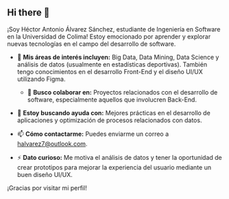 ## Hi there 👋

¡Soy Héctor Antonio Álvarez Sánchez, estudiante de Ingeniería en Software en la Universidad de Colima! Estoy emocionado por aprender y explorar nuevas tecnologías en el campo del desarrollo de software.

- 🌱 **Mis áreas de interés incluyen:** Big Data, Data Mining, Data Science y análisis de datos (usualmente en estadísticas deportivas). También tengo conocimientos en el desarrollo Front-End y el diseño UI/UX utilizando Figma.

  - 👯 **Busco colaborar en:** Proyectos relacionados con el desarrollo de software, especialmente aquellos que involucren Back-End.

- 🤔 **Estoy buscando ayuda con:** Mejores prácticas en el desarrollo de aplicaciones y optimización de procesos relacionados con datos.

- 📫 **Cómo contactarme:** Puedes enviarme un correo a [halvarez7@outlook.com](mailto:halvarez7@outlook.com).

- ⚡ **Dato curioso:** Me motiva el análisis de datos y tener la oportunidad de crear prototipos para mejorar la experiencia del usuario mediante un buen diseño UI/UX.

¡Gracias por visitar mi perfil!
